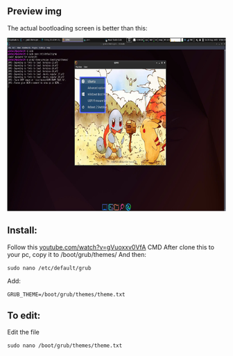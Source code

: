 ## Preview img
The actual bootloading screen is better than this:
<p align="center">
  <img src="https://github.com/Winter24/Pokemon-Mystery-Dungeon-grub-theme/blob/main/preview.jpeg" alt="Centered image" width="600" height="400" />
</p>

## Install:
Follow this [youtube.com/watch?v=gVuoxxv0VfA](https://www.youtube.com/watch?v=gVuoxxv0VfA) CMD
After clone this to your pc, copy it to /boot/grub/themes/
And then:
```
sudo nano /etc/default/grub
```
Add:
```
GRUB_THEME=/boot/grub/themes/theme.txt
```
## To edit:
Edit the file 
```
sudo nano /boot/grub/themes/theme.txt
```

